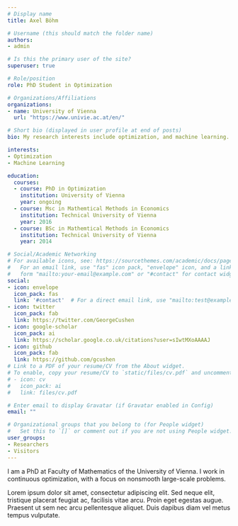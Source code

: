 ```yaml
---
# Display name
title: Axel Böhm

# Username (this should match the folder name)
authors:
- admin

# Is this the primary user of the site?
superuser: true

# Role/position
role: PhD Student in Optimization

# Organizations/Affiliations
organizations:
- name: University of Vienna
  url: "https://www.univie.ac.at/en/"

# Short bio (displayed in user profile at end of posts)
bio: My research interests include optimization, and machine learning.

interests:
- Optimization
- Machine Learning

education:
  courses:
  - course: PhD in Optimization
    institution: University of Vienna
    year: ongoing
  - course: Msc in Mathemtical Methods in Economics
    institution: Technical University of Vienna
    year: 2016
  - course: BSc in Mathemtical Methods in Economics
    institution: Technical University of Vienna
    year: 2014

# Social/Academic Networking
# For available icons, see: https://sourcethemes.com/academic/docs/page-builder/#icons
#   For an email link, use "fas" icon pack, "envelope" icon, and a link in the
#   form "mailto:your-email@example.com" or "#contact" for contact widget.
social:
- icon: envelope
  icon_pack: fas
  link: '#contact'  # For a direct email link, use "mailto:test@example.org".
- icon: twitter
  icon_pack: fab
  link: https://twitter.com/GeorgeCushen
- icon: google-scholar
  icon_pack: ai
  link: https://scholar.google.co.uk/citations?user=sIwtMXoAAAAJ
- icon: github
  icon_pack: fab
  link: https://github.com/gcushen
# Link to a PDF of your resume/CV from the About widget.
# To enable, copy your resume/CV to `static/files/cv.pdf` and uncomment the lines below.
# - icon: cv
#   icon_pack: ai
#   link: files/cv.pdf

# Enter email to display Gravatar (if Gravatar enabled in Config)
email: ""

# Organizational groups that you belong to (for People widget)
#   Set this to `[]` or comment out if you are not using People widget.
user_groups:
- Researchers
- Visitors
---
```


I am a PhD at Faculty of Mathematics of the University of Vienna. I work in continuous optimization, with a focus on nonsmooth large-scale problems.

Lorem ipsum dolor sit amet, consectetur adipiscing elit. Sed neque elit, tristique placerat feugiat ac, facilisis vitae arcu. Proin eget egestas augue. Praesent ut sem nec arcu pellentesque aliquet. Duis dapibus diam vel metus tempus vulputate.
